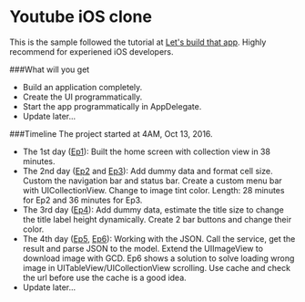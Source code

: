 # Youtube iOS clone
This is the sample followed the tutorial at 
[Let's build that app](https://www.youtube.com/playlist?list=PL0dzCUj1L5JGKdVUtA5xds1zcyzsz7HLj). Highly recommend for experiened iOS developers. 

###What will you get 
- Build an application completely. 
- Create the UI programmatically. 
- Start the app programmatically in AppDelegate. 
- Update later...

###Timeline
The project started at 4AM, Oct 13, 2016. 

- The 1st day ([Ep1](https://youtu.be/3Xv1mJvwXok)): Built the home screen with collection view in 38 minutes.
- The 2nd day ([Ep2](https://youtu.be/APQVltARKF8) and [Ep3](https://youtu.be/rRhJGnSmEKQ)): Add dummy data and format cell size. Custom the navigation bar and status bar. Create a custom menu bar with UICollectionView. Change to image tint color. Length: 28 minutes for Ep2 and 36 minutes for Ep3. 
- The 3rd day ([Ep4](https://youtu.be/Zud56x_VYvs)): Add dummy data, estimate the title size to change the title label height dynamically. Create 2 bar buttons and change their color. 
- The 4th day ([Ep5](https://youtu.be/WjrvcGAZfoI), [Ep6](https://www.youtube.com/watch?v=XFvs6eraBXM)): Working with the JSON. Call the service, get the result and parse JSON to the model. Extend the UIImageView to download image with GCD. Ep6 shows a solution to solve loading wrong image in UITableView/UICollectionView scrolling. Use cache and check the url before use the cache is a good idea. 
- Update later...


